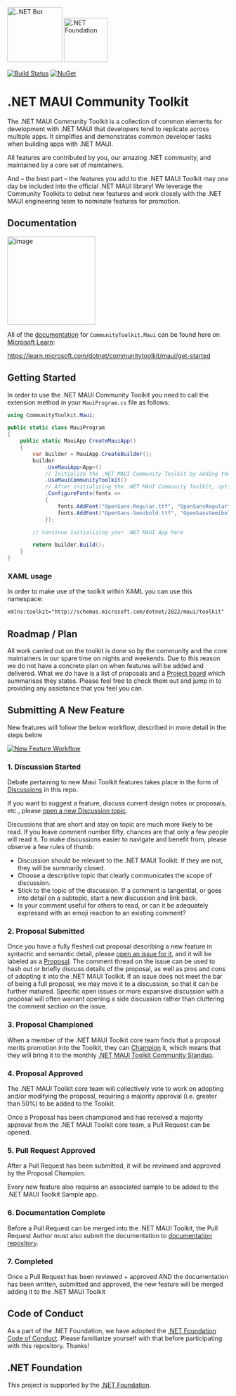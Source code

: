 <img src="https://user-images.githubusercontent.com/13558917/137551073-ac8958bf-83e3-4ae3-8623-4db6dce49d02.png" alt="..NET Bot" width=125>  [<img src="https://raw.githubusercontent.com/dotnet-foundation/swag/master/logo/dotnetfoundation_v4.svg" alt=".NET Foundation" width=100>](https://dotnetfoundation.org) 

[![Build Status](https://dev.azure.com/dotnet/CommunityToolkit/_apis/build/status/CommunityToolkit.Maui?branchName=main)](https://dev.azure.com/dotnet/CommunityToolkit/_build/latest?definitionId=169&branchName=main) [![NuGet](https://buildstats.info/nuget/CommunityToolkit.Maui?includePreReleases=true)](https://www.nuget.org/packages/CommunityToolkit.Maui/)

# .NET MAUI Community Toolkit

The .NET MAUI Community Toolkit is a collection of common elements for development with .NET MAUI that developers tend to replicate across multiple apps. It simplifies and demonstrates common developer tasks when building apps with .NET MAUI. 

All features are contributed by you, our amazing .NET community, and maintained by a core set of maintainers.

And – the best part – the features you add to the .NET MAUI Toolkit may one day be included into the official .NET MAUI library! We leverage the Community Toolkits to debut new features and work closely with the .NET MAUI engineering team to nominate features for promotion.

## Documentation

<img href="https://learn.microsoft.com/dotnet/communitytoolkit/maui/get-started?tabs=CommunityToolkitMaui" width="200" alt="image" src="https://user-images.githubusercontent.com/13558917/232885041-35b62d65-26d3-44a7-a525-5239ac811498.png">

All of the [documentation](https://learn.microsoft.com/dotnet/communitytoolkit/maui/get-started?tabs=CommunityToolkitMaui) for `CommunityToolkit.Maui` can be found here on [Microsoft Learn](https://learn.microsoft.com/dotnet/communitytoolkit/maui/get-started?tabs=CommunityToolkitMaui):

https://learn.microsoft.com/dotnet/communitytoolkit/maui/get-started

## Getting Started

In order to use the .NET MAUI Community Toolkit you need to call the extension method in your `MauiProgram.cs` file as follows:

```csharp
using CommunityToolkit.Maui;

public static class MauiProgram
{
	public static MauiApp CreateMauiApp()
	{
		var builder = MauiApp.CreateBuilder();
		builder
			.UseMauiApp<App>()
			// Initialize the .NET MAUI Community Toolkit by adding the below line of code
			.UseMauiCommunityToolkit()
			// After initializing the .NET MAUI Community Toolkit, optionally add additional fonts
			.ConfigureFonts(fonts =>
			{
				fonts.AddFont("OpenSans-Regular.ttf", "OpenSansRegular");
				fonts.AddFont("OpenSans-Semibold.ttf", "OpenSansSemibold");
			});

		// Continue initializing your .NET MAUI App here

		return builder.Build();
	}
}
```

### XAML usage

In order to make use of the toolkit within XAML you can use this namespace:

```xml
xmlns:toolkit="http://schemas.microsoft.com/dotnet/2022/maui/toolkit"
```

## Roadmap / Plan

All work carried out on the toolkit is done so by the community and the core maintainers in our spare time on nights and weekends. Due to this reason we do not have a concrete plan on when features will be added and delivered. What we do have is a list of proposals and a [Project board](https://github.com/CommunityToolkit/Maui/projects/1) which summarises they states. Please feel free to check them out and jump in to providing any assistance that you feel you can.

## Submitting A New Feature

New features will follow the below workflow, described in more detail in the steps below

[![New Feature Workflow](https://user-images.githubusercontent.com/13558917/160910778-1e61f478-f1f6-48b4-8d37-8016eae1bd12.png)](./build/workflow.sketch)

### 1. Discussion Started

Debate pertaining to new Maui Toolkit features takes place in the form of [Discussions](https://github.com/communitytoolkit/maui/discussions) in this repo.

If you want to suggest a feature, discuss current design notes or proposals, etc., please [open a new Discussion topic](https://github.com/communitytoolkit/maui/discussions/new).

Discussions that are short and stay on topic are much more likely to be read. If you leave comment number fifty, chances are that only a few people will read it. To make discussions easier to navigate and benefit from, please observe a few rules of thumb:

- Discussion should be relevant to the .NET MAUI Toolkit. If they are not, they will be summarily closed.
- Choose a descriptive topic that clearly communicates the scope of discussion.
- Stick to the topic of the discussion. If a comment is tangential, or goes into detail on a subtopic, start a new discussion and link back.
- Is your comment useful for others to read, or can it be adequately expressed with an emoji reaction to an existing comment?

### 2. Proposal Submitted
Once you have a fully fleshed out proposal describing a new feature in syntactic and semantic detail, please [open an issue for it](https://github.com/communitytoolkit/maui/issues/new/choose), and it will be labeled as a [Proposal](https://github.com/communitytoolkit/maui/issues?q=is%3Aopen+is%3Aissue+label%3Aproposal). The comment thread on the issue can be used to hash out or briefly discuss details of the proposal, as well as pros and cons of adopting it into the .NET MAUI Toolkit. If an issue does not meet the bar of being a full proposal, we may move it to a discussion, so that it can be further matured. Specific open issues or more expansive discussion with a proposal will often warrant opening a side discussion rather than cluttering the comment section on the issue.

### 3. Proposal Championed
When a member of the .NET MAUI Toolkit core team finds that a proposal merits promotion into the Toolkit, they can [Champion](https://github.com/communitytoolkit/maui/issues?q=is%3Aopen+is%3Aissue+label%3A%22proposal+champion%22) it, which means that they will bring it to the monthly [.NET MAUI Toolkit Community Standup](https://www.youtube.com/watch?v=0ZBh2Hl54ZY). 

### 4. Proposal Approved
The .NET MAUI Toolkit core team will collectively vote to work on adopting and/or modifying the proposal, requiring a majority approval (i.e. greater than 50%) to be added to the Toolkit.

Once a Proposal has been championed and has received a majority approval from the .NET MAUI Toolkit core team, a Pull Request can be opened.

### 5. Pull Request Approved
After a Pull Request has been submitted, it will be reviewed and approved by the Proposal Champion. 

Every new feature also requires an associated sample to be added to the .NET MAUI Toolkit Sample app.

### 6. Documentation Complete 
Before a Pull Request can be merged into the .NET MAUI Toolkit, the Pull Request Author must also submit the documentation to [documentation repository](https://github.com/MicrosoftDocs/CommunityToolkit).

### 7. Completed
Once a Pull Request has been reviewed + approved AND the documentation has been written, submitted and approved, the new feature will be merged adding it to the .NET MAUI Toolkit

## Code of Conduct
As a part of the .NET Foundation, we have adopted the [.NET Foundation Code of Conduct](https://dotnetfoundation.org/code-of-conduct). Please familiarize yourself with that before participating with this repository. Thanks!

## .NET Foundation
This project is supported by the [.NET Foundation](https://dotnetfoundation.org).
